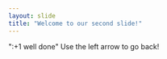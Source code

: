 ```yaml
---
layout: slide
title: "Welcome to our second slide!"
---
```

":+1 well done"
Use the left arrow to go back!
